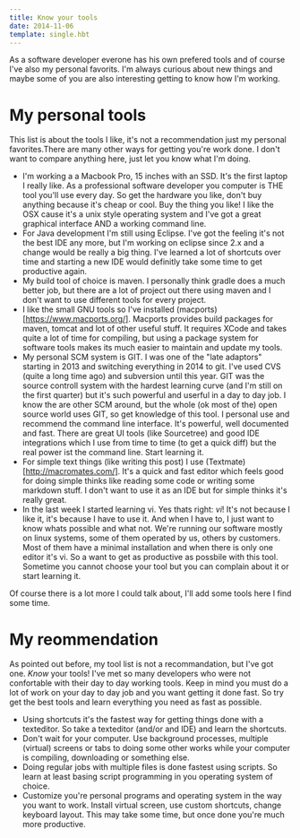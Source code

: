 ```yaml
---
title: Know your tools
date: 2014-11-06
template: single.hbt
---
```

As a software developer everone has his own prefered tools and of course I've also my personal favorits. I'm always curious about new things and maybe some of you are also interesting getting to know how I'm working.

# My personal tools
This list is about the tools I like, it's not a recommendation just my personal favorites.There are many other ways for getting you're work done. I don't want to compare anything here, just let you know what I'm doing.

* I'm working a a Macbook Pro, 15 inches with an SSD. It's the first laptop I really like.  As a professional software developer you computer is THE tool you'll use every day. So get the hardware you like, don't buy anything because it's cheap or cool. Buy the thing you like! I like the OSX cause it's a unix style operating system and I've got a great graphical interface AND a working command line.
* For Java development I'm still using Eclipse. I've got the feeling it's not the best IDE any more, but I'm working on eclipse since 2.x and a change would be really a big thing. I've learned a lot of shortcuts over time and starting a new IDE would definitly take some time to get productive again.
* My build tool of choice is maven. I personally think gradle does a much better job, but there are a lot of project out there using maven and I don't want to use different tools for every project.
* I like the small GNU tools so I've installed (macports)[https://www.macports.org/]. Macports provides build packages for maven, tomcat and lot of other useful stuff. It requires XCode and takes quite a lot of time for compiling, but using a package system for software tools makes its much easier to maintain and update my tools.
* My personal SCM system is GIT. I was one of the "late adaptors" starting in 2013 and switching everything in 2014 to git. I've used CVS (quite a long time ago) and subversion until this year. GIT was the source controll system with the hardest learning curve (and I'm still on the first quarter) but it's such powerful and userful in a day to day job. I know the are other SCM around, but the whole (ok most of the) open source world uses GIT, so get knowledge of this tool. I personal use and recommend the command line interface. It's powerful, well documented and fast. There are great UI tools (like Sourcetree) and good IDE integrations which I use from time to time (to get a quick diff) but the real power ist the command line. Start learning it.
* For simple text things (like writing this post) I use (Textmate)[http://macromates.com/]. It's a quick and fast editor which feels good for doing simple thinks like reading some code or writing some markdown stuff. I don't want to use it as an IDE but for simple thinks it's really great. 
* In the last week I started learning vi. Yes thats right: *vi*! It's not because I like it, it's because I have to use it. And when I have to, I just want to know whats possible and what not. We're running our software mostly on linux systems, some of them operated by us, others by customers. Most of them have a minimal installation and when there is only one editor it's vi. So a want to get as productive as possbile with this tool. Sometime you cannot choose your tool but you can complain about it or start learning it.


Of course there is a lot more I could talk about, I'll add some tools here I find some time.

# My reommendation
As pointed out before, my tool list is not a recommandation, but I've got one. *Know* your tools! I've met so many developers who were not confortable with their day to day working tools. Keep in mind you must do a lot of work on your day to day job and you want getting it done fast. So try get the best tools and learn everything you need as fast as possible. 

* Using shortcuts it's the fastest way for getting things done with a texteditor. So take a texteditor (and/or and IDE) and learn the shortcuts.
* Don't wait for your computer. Use background processes, multiple (virtual) screens or tabs to doing some other works while your computer is compiling, downloading or something else.
* Doing regular jobs with multiple files is done fastest using scripts. So learn at least basing script programming in you operating system of choice.
* Customize you're personal programs and operating system in the way you want to work. Install virtual screen, use custom shortcuts, change keyboard layout. This may take some time, but once done you're much more productive.
